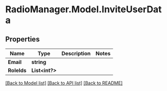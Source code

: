 # RadioManager.Model.InviteUserData
## Properties

Name | Type | Description | Notes
------------ | ------------- | ------------- | -------------
**Email** | **string** |  | 
**RoleIds** | **List&lt;int?&gt;** |  | 

[[Back to Model list]](../README.md#documentation-for-models) [[Back to API list]](../README.md#documentation-for-api-endpoints) [[Back to README]](../README.md)

